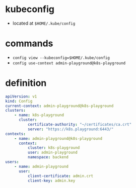 # kubeconfig
- located at `$HOME/.kube/config`

# commands
- `config view --kubeconfig=$HOME/.kube/config`
- `config use-context admin-playground@k8s-playground`

# definition
```yaml
apiVersion: v1
kind: Config
current-context: admin-playground@k8s-playground
clusters:
	- name: k8s-playground
	  cluster:
		  certificate-authority: "~/certificates/ca.crt"
		  server: "https://k8s.playground:6443/"
contexts:
	- name: admin-playground@k8s-playground
	  context:
		  cluster: k8s-playground
		  user: admin-playground
		  namespace: backend
users:
	- name: admin-playground
	  user:
		  client-certificate: admin.crt
		  client-key: admin.key
```